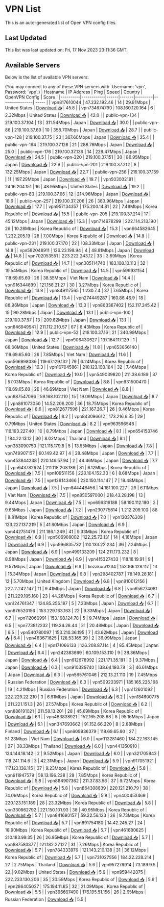 # VPN List

This is an auto-generated list of Open VPN config files.

## Last Updated

This list was last updated on: Fri, 17 Nov 2023 23:11:36 GMT.

## Available Servers

Below is the list of available VPN servers:

(You may connect to any of these VPN servers with: Username: 'vpn', Password: 'vpn'.)
| Hostname | IP Address | Ping | Speed | Country | OpenVPN Config | Score |
|----------|------------|------|-------|---------|----------------| ----- |
| vpn817610044 | 47.232.192.46 | 14 | 29.81Mbps | United States | [Download 📥](./configs/server_0_US.ovpn) | 45.8 |
| vpn734674790 | 108.160.120.164 | 6 | 2.32Mbps | United States | [Download 📥](./configs/server_1_US.ovpn) | 42.0 |
| public-vpn-134 | 219.100.37.104 | 13 | 311.54Mbps | Japan | [Download 📥](./configs/server_2_JP.ovpn) | 30.0 |
| public-vpn-86 | 219.100.37.69 | 10 | 358.70Mbps | Japan | [Download 📥](./configs/server_3_JP.ovpn) | 28.7 |
| public-vpn-128 | 219.100.37.75 | 23 | 307.60Mbps | Japan | [Download 📥](./configs/server_4_JP.ovpn) | 25.4 |
| public-vpn-164 | 219.100.37.128 | 21 | 288.76Mbps | Japan | [Download 📥](./configs/server_5_JP.ovpn) | 25.0 |
| public-vpn-176 | 219.100.37.136 | 14 | 228.47Mbps | Japan | [Download 📥](./configs/server_6_JP.ovpn) | 24.5 |
| public-vpn-220 | 219.100.37.151 | 30 | 86.95Mbps | Japan | [Download 📥](./configs/server_7_JP.ovpn) | 22.9 |
| public-vpn-201 | 219.100.37.212 | 8 | 132.25Mbps | Japan | [Download 📥](./configs/server_8_JP.ovpn) | 22.7 |
| public-vpn-256 | 219.100.37.159 | 11 | 197.29Mbps | Japan | [Download 📥](./configs/server_9_JP.ovpn) | 19.7 |
| vpn503002181 | 24.16.204.151 | 16 | 48.95Mbps | United States | [Download 📥](./configs/server_10_US.ovpn) | 19.2 |
| public-vpn-83 | 219.100.37.66 | 12 | 214.96Mbps | Japan | [Download 📥](./configs/server_11_JP.ovpn) | 18.6 |
| public-vpn-257 | 219.100.37.208 | 26 | 383.96Mbps | Japan | [Download 📥](./configs/server_12_JP.ovpn) | 17.7 |
| vpn957134357 | 175.200.14.81 | 22 | 7.48Mbps | Korea Republic of | [Download 📥](./configs/server_13_KR.ovpn) | 15.5 |
| public-vpn-205 | 219.100.37.214 | 17 | 45.12Mbps | Japan | [Download 📥](./configs/server_14_JP.ovpn) | 15.3 |
| vpn714978299 | 222.114.213.190 | 26 | 10.28Mbps | Korea Republic of | [Download 📥](./configs/server_15_KR.ovpn) | 15.3 |
| vpn664582645 | 1.232.205.19 | 28 | 7.00Mbps | Korea Republic of | [Download 📥](./configs/server_16_KR.ovpn) | 14.8 |
| public-vpn-231 | 219.100.37.170 | 22 | 108.33Mbps | Japan | [Download 📥](./configs/server_17_JP.ovpn) | 14.8 |
| vpn582048911 | 126.23.198.94 | 4 | 48.81Mbps | Japan | [Download 📥](./configs/server_18_JP.ovpn) | 14.8 |
| vpn702053551 | 223.222.243.12 | 33 | 3.89Mbps | Korea Republic of | [Download 📥](./configs/server_19_KR.ovpn) | 14.7 |
| vpn305114740 | 183.108.10.113 | 32 | 19.54Mbps | Korea Republic of | [Download 📥](./configs/server_20_KR.ovpn) | 14.5 |
| vpn599931154 | 118.69.65.60 | 26 | 38.55Mbps | Viet Nam | [Download 📥](./configs/server_21_VN.ovpn) | 14.4 |
| vpn916344899 | 121.158.21.27 | 30 | 3.27Mbps | Korea Republic of | [Download 📥](./configs/server_22_KR.ovpn) | 13.8 |
| vpn849117565 | 1.230.7.4 | 37 | 7.65Mbps | Korea Republic of | [Download 📥](./configs/server_23_KR.ovpn) | 13.4 |
| vpn274449287 | 160.86.46.9 | 18 | 88.96Mbps | Japan | [Download 📥](./configs/server_24_JP.ovpn) | 13.3 |
| vpn863387402 | 152.117.245.42 | 15 | 90.28Mbps | Japan | [Download 📥](./configs/server_25_JP.ovpn) | 13.1 |
| public-vpn-100 | 219.100.37.57 | 13 | 209.62Mbps | Japan | [Download 📥](./configs/server_26_JP.ovpn) | 13.1 |
| vpn846949541 | 211.112.210.57 | 67 | 8.43Mbps | Korea Republic of | [Download 📥](./configs/server_27_KR.ovpn) | 12.9 |
| public-vpn-52 | 219.100.37.16 | 21 | 340.99Mbps | Japan | [Download 📥](./configs/server_28_JP.ovpn) | 12.7 |
| vpn906430627 | 137.184.117.129 | 1 | 68.66Mbps | United States | [Download 📥](./configs/server_29_US.ovpn) | 11.8 |
| vpn653656140 | 118.69.65.60 | 26 | 7.85Mbps | Viet Nam | [Download 📥](./configs/server_30_VN.ovpn) | 11.6 |
| vpn566998036 | 119.67.129.132 | 79 | 6.24Mbps | Korea Republic of | [Download 📥](./configs/server_31_KR.ovpn) | 10.3 |
| vpn167045861 | 210.123.100.164 | 32 | 7.46Mbps | Korea Republic of | [Download 📥](./configs/server_32_KR.ovpn) | 10.0 |
| vpn549039820 | 211.38.6.189 | 37 | 57.03Mbps | Korea Republic of | [Download 📥](./configs/server_33_KR.ovpn) | 8.8 |
| vpn831500470 | 118.69.65.60 | 26 | 46.69Mbps | Viet Nam | [Download 📥](./configs/server_34_VN.ovpn) | 8.8 |
| vpn887547096 | 59.168.102.110 | 15 | 19.09Mbps | Japan | [Download 📥](./configs/server_35_JP.ovpn) | 8.7 |
| vpn861073050 | 14.52.209.200 | 36 | 18.75Mbps | Korea Republic of | [Download 📥](./configs/server_36_KR.ovpn) | 8.6 |
| vpn812677596 | 221.167.26.7 | 26 | 9.46Mbps | Korea Republic of | [Download 📥](./configs/server_37_KR.ovpn) | 8.2 |
| vpn843096612 | 173.216.6.35 | 29 | 0.79Mbps | United States | [Download 📥](./configs/server_38_US.ovpn) | 8.2 |
| vpn963596548 | 116.193.227.40 | 10 | 8.79Mbps | Japan | [Download 📥](./configs/server_39_JP.ovpn) | 8.1 |
| vpn654153746 | 184.22.13.12 | 30 | 8.02Mbps | Thailand | [Download 📥](./configs/server_40_TH.ovpn) | 8.1 |
| vpn383090753 | 121.115.179.8 | 5 | 13.55Mbps | Japan | [Download 📥](./configs/server_41_JP.ovpn) | 7.8 |
| vpn749907157 | 60.149.42.97 | 4 | 28.48Mbps | Japan | [Download 📥](./configs/server_42_JP.ovpn) | 7.7 |
| vpn453844238 | 220.146.57.94 | 2 | 44.46Mbps | Japan | [Download 📥](./configs/server_43_JP.ovpn) | 7.7 |
| vpn643782624 | 211.118.208.186 | 81 | 6.12Mbps | Korea Republic of | [Download 📥](./configs/server_44_KR.ovpn) | 7.5 |
| vpn109511156 | 220.104.152.33 | 6 | 8.68Mbps | Japan | [Download 📥](./configs/server_45_JP.ovpn) | 7.5 |
| vpn129143466 | 220.150.114.147 | 7 | 18.48Mbps | Japan | [Download 📥](./configs/server_46_JP.ovpn) | 7.5 |
| vpn844446456 | 14.181.100.227 | 29 | 6.11Mbps | Viet Nam | [Download 📥](./configs/server_47_VN.ovpn) | 7.5 |
| vpn850597000 | 218.43.28.198 | 13 | 9.44Mbps | Japan | [Download 📥](./configs/server_48_JP.ovpn) | 7.5 |
| vpn696319188 | 58.190.112.180 | 2 | 9.65Mbps | Japan | [Download 📥](./configs/server_49_JP.ovpn) | 7.2 |
| vpn230775814 | 1.212.209.100 | 88 | 8.81Mbps | Korea Republic of | [Download 📥](./configs/server_50_KR.ovpn) | 7.0 |
| vpn120376309 | 123.227.137.219 | 5 | 41.60Mbps | Japan | [Download 📥](./configs/server_51_JP.ovpn) | 6.9 |
| vpn442751479 | 211.186.1.249 | 41 | 9.33Mbps | Korea Republic of | [Download 📥](./configs/server_52_KR.ovpn) | 6.9 |
| vpn506908002 | 122.25.72.131 | 14 | 4.18Mbps | Japan | [Download 📥](./configs/server_53_JP.ovpn) | 6.9 |
| vpn996835732 | 110.133.22.234 | 36 | 7.24Mbps | Japan | [Download 📥](./configs/server_54_JP.ovpn) | 6.9 |
| vpn499133209 | 124.211.173.232 | 8 | 8.98Mbps | Japan | [Download 📥](./configs/server_55_JP.ovpn) | 6.9 |
| vpn415327433 | 118.18.19.91 | 9 | 9.57Mbps | Japan | [Download 📥](./configs/server_56_JP.ovpn) | 6.9 |
| kozakura1234 | 153.166.128.117 | 13 | 15.34Mbps | Japan | [Download 📥](./configs/server_57_JP.ovpn) | 6.8 |
| vpn298402787 | 78.149.28.181 | 12 | 5.70Mbps | United Kingdom | [Download 📥](./configs/server_58_GB.ovpn) | 6.8 |
| vpn910012156 | 222.2.242.147 | 11 | 9.41Mbps | Japan | [Download 📥](./configs/server_59_JP.ovpn) | 6.8 |
| vpn956274081 | 211.229.105.160 | 23 | 44.26Mbps | Korea Republic of | [Download 📥](./configs/server_60_KR.ovpn) | 6.7 |
| vpn124761347 | 124.85.255.197 | 5 | 7.23Mbps | Japan | [Download 📥](./configs/server_61_JP.ovpn) | 6.7 |
| vpn876520156 | 153.229.163.163 | 22 | 9.33Mbps | Japan | [Download 📥](./configs/server_62_JP.ovpn) | 6.7 |
| vpn112060991 | 153.168.124.78 | 5 | 9.74Mbps | Japan | [Download 📥](./configs/server_63_JP.ovpn) | 6.5 |
| vpn773812232 | 119.24.28.44 | 31 | 20.48Mbps | Japan | [Download 📥](./configs/server_64_JP.ovpn) | 6.5 |
| vpn540780097 | 153.210.36.195 | 7 | 43.62Mbps | Japan | [Download 📥](./configs/server_65_JP.ovpn) | 6.4 |
| vpn463671625 | 128.53.165.39 | 2 | 36.99Mbps | Japan | [Download 📥](./configs/server_66_JP.ovpn) | 6.4 |
| vpn171066133 | 126.208.87.114 | 4 | 85.45Mbps | Japan | [Download 📥](./configs/server_67_JP.ovpn) | 6.4 |
| vpn242383669 | 60.109.153.110 | 9 | 38.36Mbps | Japan | [Download 📥](./configs/server_68_JP.ovpn) | 6.4 |
| vpn612678992 | 221.171.35.181 | 3 | 9.37Mbps | Japan | [Download 📥](./configs/server_69_JP.ovpn) | 6.3 |
| vpn910329740 | 138.64.193.78 | 3 | 46.61Mbps | Japan | [Download 📥](./configs/server_70_JP.ovpn) | 6.3 |
| vpn565761046 | 212.13.21.110 | 19 | 7.45Mbps | Russian Federation | [Download 📥](./configs/server_71_RU.ovpn) | 6.3 |
| vpn509233971 | 185.165.225.168 | 19 | 4.21Mbps | Russian Federation | [Download 📥](./configs/server_72_RU.ovpn) | 6.3 |
| vpn112601092 | 222.229.22.210 | 3 | 6.61Mbps | Japan | [Download 📥](./configs/server_73_JP.ovpn) | 6.2 |
| vpn184600775 | 211.221.151.3 | 26 | 27.57Mbps | Korea Republic of | [Download 📥](./configs/server_74_KR.ovpn) | 6.2 |
| vpn886191021 | 211.58.13.201 | 28 | 45.69Mbps | Korea Republic of | [Download 📥](./configs/server_75_KR.ovpn) | 6.1 |
| vpn483838921 | 152.165.208.68 | 8 | 95.16Mbps | Japan | [Download 📥](./configs/server_76_JP.ovpn) | 6.1 |
| vpn347693662 | 91.152.66.220 | 8 | 2.88Mbps | Finland | [Download 📥](./configs/server_77_FI.ovpn) | 6.1 |
| vpn609936379 | 118.69.65.60 | 27 | 51.23Mbps | Viet Nam | [Download 📥](./configs/server_78_VN.ovpn) | 6.0 |
| vpn113281460 | 184.22.163.145 | 27 | 38.33Mbps | Thailand | [Download 📥](./configs/server_79_TH.ovpn) | 6.0 |
| vpn441350910 | 124.144.18.142 | 2 | 9.52Mbps | Japan | [Download 📥](./configs/server_80_JP.ovpn) | 6.0 |
| vpn321705843 | 118.241.114.6 | 3 | 42.31Mbps | Japan | [Download 📥](./configs/server_81_JP.ovpn) | 5.9 |
| vpn917051921 | 117.123.136.115 | 37 | 9.23Mbps | Korea Republic of | [Download 📥](./configs/server_82_KR.ovpn) | 5.8 |
| vpn911947579 | 59.13.196.238 | 28 | 7.85Mbps | Korea Republic of | [Download 📥](./configs/server_83_KR.ovpn) | 5.8 |
| vpn884907362 | 211.37.83.56 | 37 | 9.72Mbps | Korea Republic of | [Download 📥](./configs/server_84_KR.ovpn) | 5.8 |
| vpn864308639 | 220.121.210.79 | 38 | 74.09Mbps | Korea Republic of | [Download 📥](./configs/server_85_KR.ovpn) | 5.8 |
| vpn400453469 | 220.123.151.189 | 28 | 23.32Mbps | Korea Republic of | [Download 📥](./configs/server_86_KR.ovpn) | 5.8 |
| vpn330962792 | 221.150.101.93 | 36 | 40.95Mbps | Korea Republic of | [Download 📥](./configs/server_87_KR.ovpn) | 5.7 |
| vpn841690157 | 59.22.56.123 | 26 | 9.73Mbps | Korea Republic of | [Download 📥](./configs/server_88_KR.ovpn) | 5.7 |
| vpn891754180 | 14.42.245.27 | 24 | 18.90Mbps | Korea Republic of | [Download 📥](./configs/server_89_KR.ovpn) | 5.7 |
| vpn461680625 | 210.183.99.35 | 26 | 26.95Mbps | Korea Republic of | [Download 📥](./configs/server_90_KR.ovpn) | 5.7 |
| vpn887580377 | 121.182.27.127 | 31 | 7.26Mbps | Korea Republic of | [Download 📥](./configs/server_91_KR.ovpn) | 5.7 |
| vpn784333976 | 121.143.210.138 | 31 | 36.12Mbps | Korea Republic of | [Download 📥](./configs/server_92_KR.ovpn) | 5.7 |
| vpn731027556 | 184.22.228.214 | 27 | 2.75Mbps | Thailand | [Download 📥](./configs/server_93_TH.ovpn) | 5.6 |
| vpn957276914 | 73.189.9.5 | 22 | 9.02Mbps | United States | [Download 📥](./configs/server_94_US.ovpn) | 5.6 |
| vpn959442875 | 222.233.130.206 | 35 | 30.59Mbps | Korea Republic of | [Download 📥](./configs/server_95_KR.ovpn) | 5.6 |
| vpn286405027 | 175.194.11.85 | 32 | 21.09Mbps | Korea Republic of | [Download 📥](./configs/server_96_KR.ovpn) | 5.5 |
| vpn396697490 | 176.195.51.156 | 26 | 2.65Mbps | Russian Federation | [Download 📥](./configs/server_97_RU.ovpn) | 5.5 |
